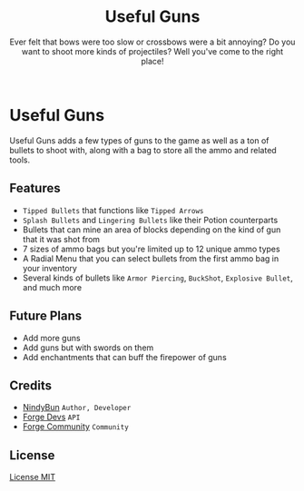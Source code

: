 <h1 align="center"> Useful Guns </h1>
<p align="center"> Ever felt that bows were too slow or crossbows were a bit annoying? Do you want to shoot more kinds of projectiles? Well you've come to the right place!</p>
<p data-comment="this fakes a line break">&zwnj;</p>

# Useful Guns
Useful Guns adds a few types of guns to the game as well as a ton of bullets to shoot with, along with a bag to store all the ammo and related tools.

## Features
- `Tipped Bullets` that functions like `Tipped Arrows`
- `Splash Bullets` and `Lingering Bullets` like their Potion counterparts
- Bullets that can mine an area of blocks depending on the kind of gun that it was shot from
- 7 sizes of ammo bags but you're limited up to 12 unique ammo types
- A Radial Menu that you can select bullets from the first ammo bag in your inventory
- Several kinds of bullets like `Armor Piercing`, `BuckShot`, `Explosive Bullet`, and much more

## Future Plans
- Add more guns
- Add guns but with swords on them
- Add enchantments that can buff the firepower of guns

## Credits
- [NindyBun](https://github.com/NindyBun/UsefulGuns) `Author, Developer`
- [Forge Devs](https://minecraftforge.net) `API`
- [Forge Community](https://forums.minecraftforge.net/) `Community`

## License
[License MIT](LICENSE.txt)
